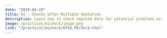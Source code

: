 ```yaml
---
date: "2019-04-24"
title: 03 - Checks after Multiple Imutation
description: Learn how to check imputed data for potential problems with the imputation procedure.
image: /practical/micheck/image.png
link: "/practical/micheck/EP16_MIcheck.html"
---
```


